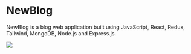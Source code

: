 # NewBlog

NewBlog is a blog web application built using JavaScript, React, Redux, Tailwind, MongoDB, Node.js and Express.js.

![](images/newblog.png)

